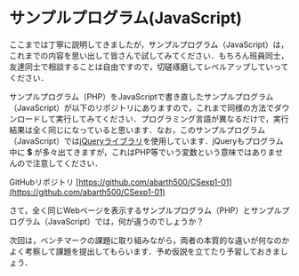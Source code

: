 # サンプルプログラム(JavaScript)

ここまでは丁寧に説明してきましたが，サンプルプログラム（JavaScript）は，これまでの内容を思い出して皆さんで試してみてください．もちろん班員同士，友達同士で相談することは自由ですので，切磋琢磨してレベルアップしていってください．

サンプルプログラム（PHP）をJavaScriptで書き直したサンプルプログラム（JavaScript）が以下のリポジトリにありますので，これまで同様の方法でダウンロードして実行してみてください．プログラミング言語が異なるだけで，実行結果は全く同じになっていると思います．なお，このサンプルプログラム（JavaScript）では[jQueryライブラリ](http://jquery.com/)を使用しています．jQueryもプログラム中に **$** が多々出てきますが，これはPHP等でいう変数という意味ではありませんので注意してください．

GitHubリポジトリ [https://github.com/abarth500/CSexp1-01](https://github.com/abarth500/CSexp1-01)

さて，全く同じWebページを表示するサンプルプログラム（PHP）とサンプルプログラム（JavaScript）では，何が違うのでしょうか？

次回は，ベンチマークの課題に取り組みながら，両者の本質的な違いが何なのかよく考察して課題を提出してもらいます．予め仮説を立てたり予習しておきましょう．